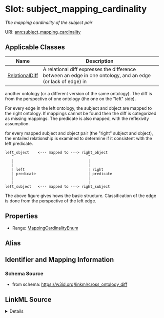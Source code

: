 # Slot: subject_mapping_cardinality
_The mapping cardinality of the subject pair_


URI: [ann:subject_mapping_cardinality](https://w3id.org/linkml/text_annotator/subject_mapping_cardinality)



<!-- no inheritance hierarchy -->




## Applicable Classes

| Name | Description |
| --- | --- |
[RelationalDiff](RelationalDiff.md) | A relational diff expresses the difference between an edge in one ontology, and an edge (or lack of edge) in
another ontology (or a different version of the same ontology). The diff is from the perspective of one
ontology (the one on the "left" side).

For every edge in the left ontology, the subject and object are mapped to the right ontology.
If mappings cannot be found then the diff is categorized as missing mappings.
The predicate is also mapped, with the reflexivity assumption.

for every mapped subject and object pair (the "right" subject and object), the entailed relationship
is examined to determine if it consistent with the left predicate.

```
left_object    <--- mapped to ---> right_object
   ^                                  ^
   |                                  |
   |                                  |
   | left                             | right
   | predicate                        | predicate
   |                                  |
   |                                  |
left_subject   <--- mapped to ---> right_subject
```

The above figure gives hows the basic structure. Classification of the edge is done from the perspective
of the left edge.






## Properties

* Range: [MappingCardinalityEnum](MappingCardinalityEnum.md)






## Alias




## Identifier and Mapping Information







### Schema Source


* from schema: https://w3id.org/linkml/cross_ontology_diff




## LinkML Source

<details>
```yaml
name: subject_mapping_cardinality
description: The mapping cardinality of the subject pair
from_schema: https://w3id.org/linkml/cross_ontology_diff
rank: 1000
alias: subject_mapping_cardinality
owner: RelationalDiff
domain_of:
- RelationalDiff
range: MappingCardinalityEnum

```
</details>